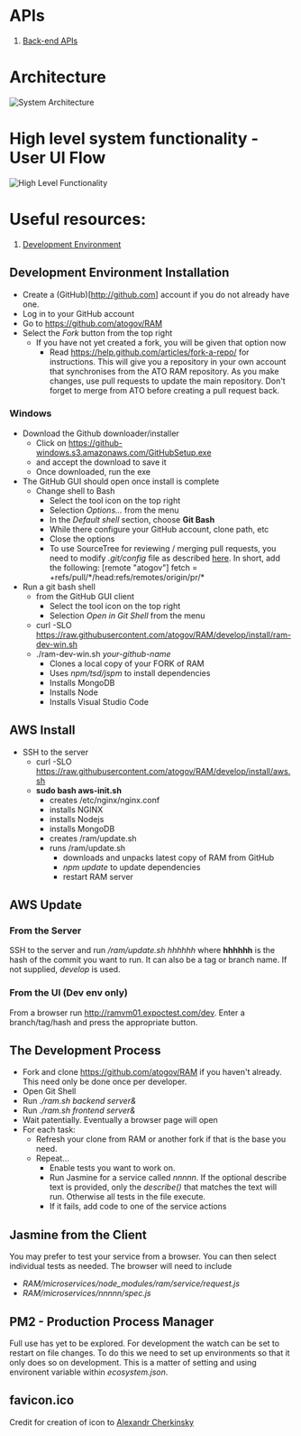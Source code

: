 # APIs

 1. [Back-end APIs](docs/api.md)

# Architecture

![System Architecture](https://raw.githubusercontent.com/atogov/RAM/develop/docs/images/system-architecture.png)

# High level system functionality - User UI Flow

![High Level Functionality ](https://raw.githubusercontent.com/atogov/RAM/develop/docs/images/ui-flow.png)

# Useful resources:
 1. [Development Environment](docs/environment.md)

## Development Environment Installation

* Create a (GitHub)[http://github.com] account if you do not already have one.
* Log in to your GitHub account
* Go to https://github.com/atogov/RAM
* Select the _Fork_ button from the top right
  * If you have not yet created a fork, you will be given that option now
    * Read https://help.github.com/articles/fork-a-repo/ for instructions. This will give you a repository in your own account that synchronises from the ATO RAM repository. As you make changes, use pull requests to update the main repository. Don't forget to merge from ATO before creating a pull request back.

### Windows
* Download the Github downloader/installer
  * Click on https://github-windows.s3.amazonaws.com/GitHubSetup.exe
  * and accept the download to save it
  * Once downloaded, run the exe
* The GitHub GUI should open once install is complete
  * Change shell to Bash
    * Select the tool icon on the top right
    * Selection _Options..._ from the menu
    * In the _Default shell_ section, choose **Git Bash**
    * While there configure your GitHub account, clone path, etc
    * Close the options
    * To use SourceTree for reviewing / merging pull requests, you need to modify _.git/config_ file as described [here](https://gist.github.com/piscisaureus/3342247). In short, add the following:
        [remote "atogov"]
            fetch = +refs/pull/\*/head:refs/remotes/origin/pr/\*
* Run a git bash shell
  * from the GitHub GUI client
    * Select the tool icon on the top right
    * Selection _Open in Git Shell_ from the menu
  * curl -SLO https://raw.githubusercontent.com/atogov/RAM/develop/install/ram-dev-win.sh
  * ./ram-dev-win.sh _your-github-name_
    * Clones a local copy of your FORK of RAM
    * Uses _npm/tsd/jspm_ to install dependencies
    * Installs MongoDB
    * Installs Node
    * Installs Visual Studio Code

## AWS Install

* SSH to the server
  * curl -SLO https://raw.githubusercontent.com/atogov/RAM/develop/install/aws.sh
  * **sudo bash aws-init.sh**
    * creates /etc/nginx/nginx.conf
    * installs NGINX
    * installs Nodejs
    * installs MongoDB
    * creates /ram/update.sh
    * runs /ram/update.sh
      * downloads and unpacks latest copy of RAM from GitHub
      * _npm update_ to update dependencies
      * restart RAM server

## AWS Update

### From the Server

SSH to the server and run _/ram/update.sh hhhhhh_ where **hhhhhh** is the hash of the commit you want to run. It can also be a tag or branch name. If not supplied, _develop_ is used.

### From the UI (Dev env only)

From a browser run http://ramvm01.expoctest.com/dev. Enter a branch/tag/hash and press the appropriate button.

## The Development Process

* Fork and clone https://github.com/atogov/RAM if you haven't already. This need only be done once per developer.
* Open Git Shell
* Run _./ram.sh backend server&_
* Run _./ram.sh frontend server&_
* Wait patentially. Eventually a browser page will open
* For each task:
  * Refresh your clone from RAM or another fork if that is the base you need.
  * Repeat...
    * Enable tests you want to work on.
    * Run Jasmine for a service called _nnnnn_. If the optional describe text is provided, only the _describe()_ that matches the text will run. Otherwise all tests in the file execute.
    * If it fails, add code to one of the service actions

## Jasmine from the Client
You may prefer to test your service from a browser. You can then select individual tests as needed. The browser will need to include

* _RAM/microservices/node_modules/ram/service/request.js_
* _RAM/microservices/nnnnn/spec.js_

## PM2 - Production Process Manager

Full use has yet to be explored. For development the watch can be set to restart on file changes. To do this we need to set up environments so that it only does so on development. This is a matter of setting and using environent variable within _ecosystem.json_.

## favicon.ico
Credit for creation of icon to [Alexandr Cherkinsky](https://thenounproject.com/cherkinskiy/)
